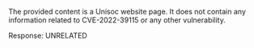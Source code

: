 The provided content is a Unisoc website page. It does not contain any information related to CVE-2022-39115 or any other vulnerability.

Response: UNRELATED